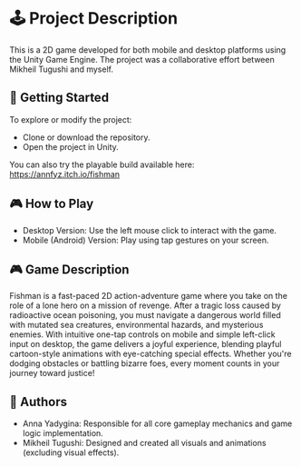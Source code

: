# 🕹️ Project Description
This is a 2D game developed for both mobile and desktop platforms using the Unity Game Engine. The project was a collaborative effort between Mikheil Tugushi and myself.
## 🚀 Getting Started
To explore or modify the project:
* Clone or download the repository.
* Open the project in Unity.
  
You can also try the playable build available here: https://annfyz.itch.io/fishman
## 🎮 How to Play
* Desktop Version: Use the left mouse click to interact with the game.
* Mobile (Android) Version: Play using tap gestures on your screen.
## 🎮 Game Description
Fishman is a fast-paced 2D action-adventure game where you take on the role of a lone hero on a mission of revenge. After a tragic loss caused by radioactive ocean poisoning, you must navigate a dangerous world filled with mutated sea creatures, environmental hazards, and mysterious enemies.
With intuitive one-tap controls on mobile and simple left-click input on desktop, the game delivers a joyful experience, blending playful cartoon-style animations with eye-catching special effects.  Whether you're dodging obstacles or battling bizarre foes, every moment counts in your journey toward justice!
## 👥 Authors
* Anna Yadygina: Responsible for all core gameplay mechanics and game logic implementation.
* Mikheil Tugushi: Designed and created all visuals and animations (excluding visual effects).
